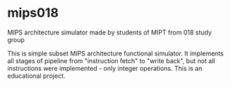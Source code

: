 mips018
=======

MIPS architecture simulator made by students of MIPT from 018 study group

This is simple subset MIPS architecture functional simulator. It implements all stages of pipeline
from "instruction fetch" to "write back", but not all instructions were implemented - only integer operations.
This is an educational project. 
